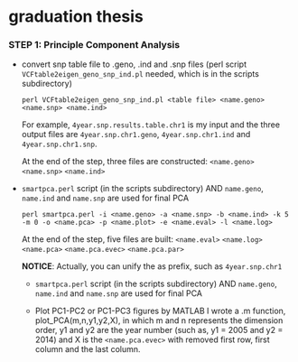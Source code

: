 # graduation thesis

### STEP 1: Principle Component Analysis
* convert snp table file to .geno, .ind and .snp files (perl script `VCFtable2eigen_geno_snp_ind.pl` needed, which is in the scripts subdirectory)

      perl VCFtable2eigen_geno_snp_ind.pl <table file> <name.geno> <name.snp> <name.ind>

  For example, `4year.snp.results.table.chr1` is my input <table file> and the three output files are `4year.snp.chr1.geno`, `4year.snp.chr1.ind` and `4year.snp.chr1.snp`.
  
  At the end of the step, three files are constructed: `<name.geno>` `<name.snp>` `<name.ind>`

* `smartpca.perl` script (in the scripts subdirectory) AND `name.geno`, `name.ind` and `name.snp` are used for final PCA

      perl smartpca.perl -i <name.geno> -a <name.snp> -b <name.ind> -k 5 -m 0 -o <name.pca> -p <name.plot> -e <name.eval> -l <name.log>
      
  At the end of the step, five files are built: `<name.eval>` `<name.log>` `<name.pca>` `<name.pca.evec>` `<name.pca.par>`
      
 **NOTICE**: Actually, you can unify the **<name>** as prefix, such as `4year.snp.chr1`
      
* `smartpca.perl` script (in the scripts subdirectory) AND `name.geno`, `name.ind` and `name.snp` are used for final PCA

* Plot PC1-PC2 or PC1-PC3 figures by MATLAB
I wrote a .m function, plot_PCA(m,n,y1,y2,X), in which m and n represents the dimension order, y1 and y2 are the year number (such as, y1 = 2005 and y2 = 2014) and X is the `<name.pca.evec>` with removed first row, first column and the last column.
